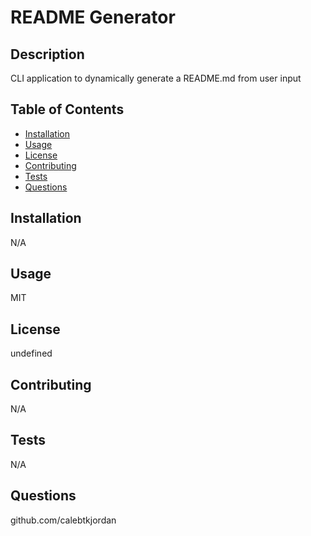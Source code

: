 
# README Generator

## Description

CLI application to dynamically generate a README.md from user input

## Table of Contents

- [Installation](#installation)
- [Usage](#usage)
- [License](#license)
- [Contributing](#contributing)
- [Tests](#tests)
- [Questions](#questions)

## Installation

N/A

## Usage

MIT

## License

undefined

## Contributing

N/A

## Tests

N/A

## Questions

github.com/calebtkjordan
